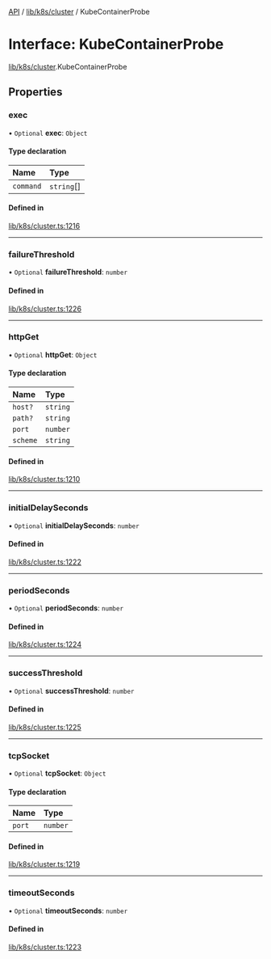 [API](../API.md) / [lib/k8s/cluster](../modules/lib_k8s_cluster.md) / KubeContainerProbe

# Interface: KubeContainerProbe

[lib/k8s/cluster](../modules/lib_k8s_cluster.md).KubeContainerProbe

## Properties

### exec

• `Optional` **exec**: `Object`

#### Type declaration

| Name | Type |
| :------ | :------ |
| `command` | `string`[] |

#### Defined in

[lib/k8s/cluster.ts:1216](https://github.com/kubernetes-sigs/headlamp/blob/072d2509b/frontend/src/lib/k8s/cluster.ts#L1216)

___

### failureThreshold

• `Optional` **failureThreshold**: `number`

#### Defined in

[lib/k8s/cluster.ts:1226](https://github.com/kubernetes-sigs/headlamp/blob/072d2509b/frontend/src/lib/k8s/cluster.ts#L1226)

___

### httpGet

• `Optional` **httpGet**: `Object`

#### Type declaration

| Name | Type |
| :------ | :------ |
| `host?` | `string` |
| `path?` | `string` |
| `port` | `number` |
| `scheme` | `string` |

#### Defined in

[lib/k8s/cluster.ts:1210](https://github.com/kubernetes-sigs/headlamp/blob/072d2509b/frontend/src/lib/k8s/cluster.ts#L1210)

___

### initialDelaySeconds

• `Optional` **initialDelaySeconds**: `number`

#### Defined in

[lib/k8s/cluster.ts:1222](https://github.com/kubernetes-sigs/headlamp/blob/072d2509b/frontend/src/lib/k8s/cluster.ts#L1222)

___

### periodSeconds

• `Optional` **periodSeconds**: `number`

#### Defined in

[lib/k8s/cluster.ts:1224](https://github.com/kubernetes-sigs/headlamp/blob/072d2509b/frontend/src/lib/k8s/cluster.ts#L1224)

___

### successThreshold

• `Optional` **successThreshold**: `number`

#### Defined in

[lib/k8s/cluster.ts:1225](https://github.com/kubernetes-sigs/headlamp/blob/072d2509b/frontend/src/lib/k8s/cluster.ts#L1225)

___

### tcpSocket

• `Optional` **tcpSocket**: `Object`

#### Type declaration

| Name | Type |
| :------ | :------ |
| `port` | `number` |

#### Defined in

[lib/k8s/cluster.ts:1219](https://github.com/kubernetes-sigs/headlamp/blob/072d2509b/frontend/src/lib/k8s/cluster.ts#L1219)

___

### timeoutSeconds

• `Optional` **timeoutSeconds**: `number`

#### Defined in

[lib/k8s/cluster.ts:1223](https://github.com/kubernetes-sigs/headlamp/blob/072d2509b/frontend/src/lib/k8s/cluster.ts#L1223)
